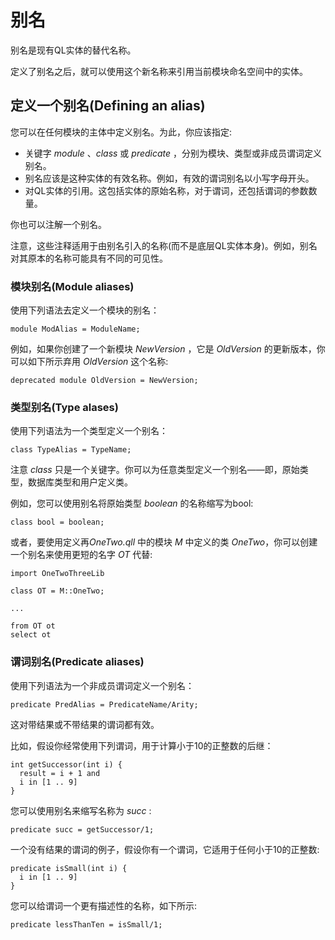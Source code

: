 # 别名
别名是现有QL实体的替代名称。  

定义了别名之后，就可以使用这个新名称来引用当前模块命名空间中的实体。  

## 定义一个别名(Defining an alias)
您可以在任何模块的主体中定义别名。为此，你应该指定:  
+ 关键字 *module* 、*class* 或 *predicate* ，分别为模块、类型或非成员谓词定义别名。  
+ 别名应该是这种实体的有效名称。例如，有效的谓词别名以小写字母开头。  
+ 对QL实体的引用。这包括实体的原始名称，对于谓词，还包括谓词的参数数量。  

你也可以注解一个别名。  

注意，这些注释适用于由别名引入的名称(而不是底层QL实体本身)。例如，别名对其原本的名称可能具有不同的可见性。  

### 模块别名(Module aliases)  
使用下列语法去定义一个模块的别名：  
```ql
module ModAlias = ModuleName;
```
例如，如果你创建了一个新模块 *NewVersion* ，它是 *OldVersion* 的更新版本，你可以如下所示弃用 *OldVersion* 这个名称:  
```ql
deprecated module OldVersion = NewVersion;
```  

### 类型别名(Type alases)
使用下列语法为一个类型定义一个别名：  
```ql
class TypeAlias = TypeName;
```  
注意 *class* 只是一个关键字。你可以为任意类型定义一个别名——即，原始类型，数据库类型和用户定义类。  

例如，您可以使用别名将原始类型 *boolean* 的名称缩写为bool:  
```ql
class bool = boolean;
```  
或者，要使用定义再*OneTwo.qll* 中的模块 *M* 中定义的类 *OneTwo*，你可以创建一个别名来使用更短的名字 *OT* 代替:  
```ql
import OneTwoThreeLib

class OT = M::OneTwo;

...

from OT ot
select ot
``` 

### 谓词别名(Predicate aliases) 
使用下列语法为一个非成员谓词定义一个别名：  
```ql
predicate PredAlias = PredicateName/Arity;
```  
这对带结果或不带结果的谓词都有效。  

比如，假设你经常使用下列谓词，用于计算小于10的正整数的后继：  
```ql
int getSuccessor(int i) {
  result = i + 1 and
  i in [1 .. 9]
}
```  
您可以使用别名来缩写名称为 *succ* :
```ql
predicate succ = getSuccessor/1;
```  
一个没有结果的谓词的例子，假设你有一个谓词，它适用于任何小于10的正整数:  
```ql
predicate isSmall(int i) {
  i in [1 .. 9]
}
```  
您可以给谓词一个更有描述性的名称，如下所示:  
```ql
predicate lessThanTen = isSmall/1;
```